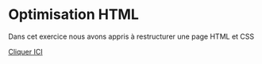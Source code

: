 # Optimisation HTML
Dans cet exercice nous avons appris à restructurer une page HTML et CSS

[Cliquer ICI]( https://abdulrahman92c.github.io/Optimisation_html/)
